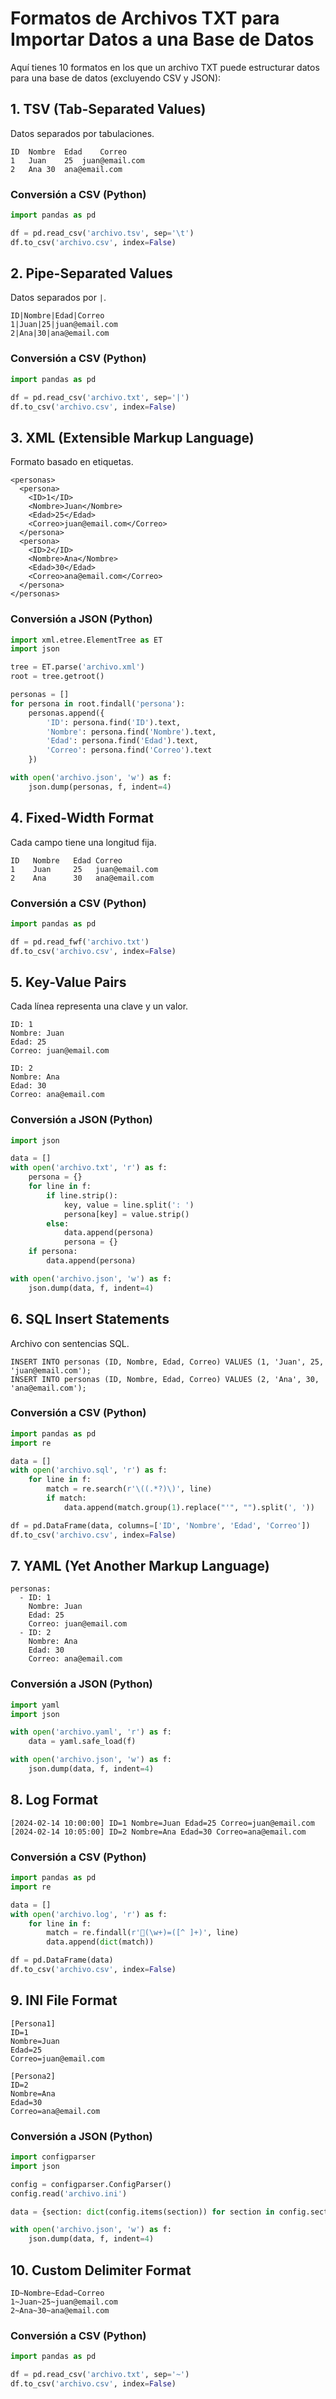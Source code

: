 # Formatos de Archivos TXT para Importar Datos a una Base de Datos

Aquí tienes 10 formatos en los que un archivo TXT puede estructurar datos para una base de datos (excluyendo CSV y JSON):

## 1. TSV (Tab-Separated Values)
Datos separados por tabulaciones.
```
ID	Nombre	Edad	Correo
1	Juan	25	juan@email.com
2	Ana	30	ana@email.com
```
### Conversión a CSV (Python)
```python
import pandas as pd

df = pd.read_csv('archivo.tsv', sep='\t')
df.to_csv('archivo.csv', index=False)
```

## 2. Pipe-Separated Values
Datos separados por `|`.
```
ID|Nombre|Edad|Correo
1|Juan|25|juan@email.com
2|Ana|30|ana@email.com
```
### Conversión a CSV (Python)
```python
import pandas as pd

df = pd.read_csv('archivo.txt', sep='|')
df.to_csv('archivo.csv', index=False)
```

## 3. XML (Extensible Markup Language)
Formato basado en etiquetas.
```
<personas>
  <persona>
    <ID>1</ID>
    <Nombre>Juan</Nombre>
    <Edad>25</Edad>
    <Correo>juan@email.com</Correo>
  </persona>
  <persona>
    <ID>2</ID>
    <Nombre>Ana</Nombre>
    <Edad>30</Edad>
    <Correo>ana@email.com</Correo>
  </persona>
</personas>
```
### Conversión a JSON (Python)
```python
import xml.etree.ElementTree as ET
import json

tree = ET.parse('archivo.xml')
root = tree.getroot()

personas = []
for persona in root.findall('persona'):
    personas.append({
        'ID': persona.find('ID').text,
        'Nombre': persona.find('Nombre').text,
        'Edad': persona.find('Edad').text,
        'Correo': persona.find('Correo').text
    })

with open('archivo.json', 'w') as f:
    json.dump(personas, f, indent=4)
```

## 4. Fixed-Width Format
Cada campo tiene una longitud fija.
```
ID   Nombre   Edad Correo          
1    Juan     25   juan@email.com  
2    Ana      30   ana@email.com   
```
### Conversión a CSV (Python)
```python
import pandas as pd

df = pd.read_fwf('archivo.txt')
df.to_csv('archivo.csv', index=False)
```

## 5. Key-Value Pairs
Cada línea representa una clave y un valor.
```
ID: 1
Nombre: Juan
Edad: 25
Correo: juan@email.com

ID: 2
Nombre: Ana
Edad: 30
Correo: ana@email.com
```
### Conversión a JSON (Python)
```python
import json

data = []
with open('archivo.txt', 'r') as f:
    persona = {}
    for line in f:
        if line.strip():
            key, value = line.split(': ')
            persona[key] = value.strip()
        else:
            data.append(persona)
            persona = {}
    if persona:
        data.append(persona)

with open('archivo.json', 'w') as f:
    json.dump(data, f, indent=4)
```

## 6. SQL Insert Statements
Archivo con sentencias SQL.
```
INSERT INTO personas (ID, Nombre, Edad, Correo) VALUES (1, 'Juan', 25, 'juan@email.com');
INSERT INTO personas (ID, Nombre, Edad, Correo) VALUES (2, 'Ana', 30, 'ana@email.com');
```
### Conversión a CSV (Python)
```python
import pandas as pd
import re

data = []
with open('archivo.sql', 'r') as f:
    for line in f:
        match = re.search(r'\((.*?)\)', line)
        if match:
            data.append(match.group(1).replace("'", "").split(', '))

df = pd.DataFrame(data, columns=['ID', 'Nombre', 'Edad', 'Correo'])
df.to_csv('archivo.csv', index=False)
```

## 7. YAML (Yet Another Markup Language)
```
personas:
  - ID: 1
    Nombre: Juan
    Edad: 25
    Correo: juan@email.com
  - ID: 2
    Nombre: Ana
    Edad: 30
    Correo: ana@email.com
```
### Conversión a JSON (Python)
```python
import yaml
import json

with open('archivo.yaml', 'r') as f:
    data = yaml.safe_load(f)

with open('archivo.json', 'w') as f:
    json.dump(data, f, indent=4)
```

## 8. Log Format
```
[2024-02-14 10:00:00] ID=1 Nombre=Juan Edad=25 Correo=juan@email.com
[2024-02-14 10:05:00] ID=2 Nombre=Ana Edad=30 Correo=ana@email.com
```
### Conversión a CSV (Python)
```python
import pandas as pd
import re

data = []
with open('archivo.log', 'r') as f:
    for line in f:
        match = re.findall(r'(\w+)=([^ ]+)', line)
        data.append(dict(match))

df = pd.DataFrame(data)
df.to_csv('archivo.csv', index=False)
```

## 9. INI File Format
```
[Persona1]
ID=1
Nombre=Juan
Edad=25
Correo=juan@email.com

[Persona2]
ID=2
Nombre=Ana
Edad=30
Correo=ana@email.com
```
### Conversión a JSON (Python)
```python
import configparser
import json

config = configparser.ConfigParser()
config.read('archivo.ini')

data = {section: dict(config.items(section)) for section in config.sections()}

with open('archivo.json', 'w') as f:
    json.dump(data, f, indent=4)
```

## 10. Custom Delimiter Format
```
ID~Nombre~Edad~Correo
1~Juan~25~juan@email.com
2~Ana~30~ana@email.com
```
### Conversión a CSV (Python)
```python
import pandas as pd

df = pd.read_csv('archivo.txt', sep='~')
df.to_csv('archivo.csv', index=False)
```
